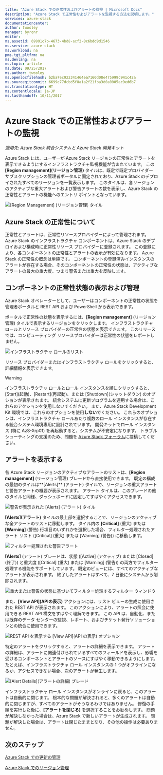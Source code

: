 ```yaml
---
title: "Azure Stack での正常性およびアラートの監視 | Microsoft Docs"
description: "Azure Stack で正常性およびアラートを監視する方法を説明します。"
services: azure-stack
documentationcenter: 
author: twooley
manager: byronr
editor: 
ms.assetid: 69901c7b-4673-4bd8-acf2-8c6bdd9d1546
ms.service: azure-stack
ms.workload: na
pms.tgt_pltfrm: na
ms.devlang: na
ms.topic: article
ms.date: 09/25/2017
ms.author: twooley
ms.openlocfilehash: b2ba7ec922341464ea7160d08e475999c941c42a
ms.sourcegitcommit: 6699c77dcbd5f8a1a2f21fba3d0a0005ac9ed6b7
ms.translationtype: HT
ms.contentlocale: ja-JP
ms.lasthandoff: 10/11/2017
---
```

# <a name="monitor-health-and-alerts-in-azure-stack"></a>Azure Stack での正常性およびアラートの監視

*適用先: Azure Stack 統合システムと Azure Stack 開発キット*

Azure Stack には、ユーザーが Azure Stack リージョンの正常性とアラートを表示できるようにするインフラストラクチャ監視機能が含まれています。 この **[Region management]\(リージョン管理\)** タイルは、既定で既定プロバイダー サブスクリプションの管理者ポータルに固定されており、Azure Stack のデプロイされたすべてのリージョンを一覧表示します。 このタイルは、各リージョンのアクティブな重大アラートおよび警告アラートの数を表示し、Azure Stack の正常性とアラートの機能へのエントリ ポイントとなっています。

 ![[Region Management] (リージョン管理) タイル](media/azure-stack-monitor-health/image1.png)

 ## <a name="understand-health-in-azure-stack"></a>Azure Stack の正常性について

 正常性とアラートは、正常性リソースプロバイダーによって管理されます。 Azure Stack のインフラストラクチャ コンポーネントは、Azure Stack のデプロイおよび構成時に正常性リソース プロバイダーに登録されます。 この登録により、各コンポーネントの正常性とアラートの表示が有効になります。 Azure Stack の正常性の概念は単純です。 コンポーネントの登録済みインスタンスのアラートが存在する場合、そのコンポーネントの正常性の状態は、アクティブなアラートの最大の重大度、つまり警告または重大を反映します。
 
 ## <a name="view-and-manage-component-health-state"></a>コンポーネントの正常性状態の表示および管理
 
 Azure Stack オペレーターとして、ユーザーはコンポーネントの正常性の状態を管理者ポータルと REST API および PowerShell から表示できます。
 
ポータルで正常性の状態を表示するには、**[Region management]** (リージョン管理) タイルで表示するリージョンをクリックします。 インフラストラクチャ ロールとリソース プロバイダーの正常性の状態を表示できます。 このリリースでは、コンピューティング リソースプロバイダーは正常性の状態をレポートしません。

![インフラストラクチャ ロールのリスト](media/azure-stack-monitor-health/image2.png)

リソース プロバイダーまたはインフラストラクチャ ロールをクリックすると、詳細情報を表示できます。

> [!WARNING]
>インフラストラクチャ ロールとロール インスタンスを順にクリックすると、[Start]\(起動\)、[Restart]\(再起動\)、または [Shutdown]\(シャットダウン\) のオプションが表示されます。 統合システムに更新プログラムを適用する場合は、これらのアクションを使用しないでください。 また、Azure Stack Development Kit 環境では、これらのオプションを使用**しない**でください。 これらのオプションは、インフラストラクチャ ロールあたり複数のロール インスタンスが存在する統合システム環境専用に設計されています。 開発キットでロール インスタンス (特に AzS-Xrp01) を再起動すると、システムが不安定になります。 トラブルシューティングの支援のため、問題を [Azure Stack フォーラム](https://aka.ms/azurestackforum)に投稿してください。
>
 
## <a name="view-alerts"></a>アラートを表示する

各 Azure Stack リージョンのアクティブなアラートのリストは、**[Region management]** (リージョン管理) ブレードから直接使用できます。 既定の構成の最初のタイルは**[Alerts]** (アラート) タイルで、リージョンの重大アラートと警告アラートの概要が表示されます。 アラート タイルは、このブレードの他のタイルと同様、ダッシュボードに固定してすばやくアクセスできます。   

![警告が表示された [Alerts] (アラート) タイル](media/azure-stack-monitor-health/image3.png)

**[Alerts]\(アラート\)** タイルの最上部を選択することで、リージョンのアクティブな全アラートのリストに移動します。 タイル内の **[Critical]** (重大) または **[Warning]** (警告) 行項目のいずれかを選択した場合、フィルター処理されたアラート リスト ([Critical] (重大) または [Warning] (警告)) に移動します。 

![フィルター処理された警告アラート](media/azure-stack-monitor-health/image4.png)
  
**[Alerts]** (アラート) ブレードは、状態 ([Active] (アクティブ) または [Closed] (終了)) と重大度 ([Critical] (重大) または [Warning] (警告)) の両方でフィルター処理する機能をサポートしています。 既定のビューには、すべてのアクティブなアラートが表示されます。 終了したアラートはすべて、7 日後にシステムから削除されます。

![重大または警告の状態に基づいてフィルター処理するフィルター ウィンドウ](media/azure-stack-monitor-health/image5.png)

また、**[View API]\(APIの表示\)** アクションには、リスト ビューの生成に使用された REST API が表示されます。 このアクションにより、アラートの照会に使用できる REST API 構文をすばやく理解できます。 この API は、自動化、または既存のデータ センターの監視、レポート、およびチケット発行ソリューションとの統合に使用できます。 

![REST API を表示する [View API]\(API の表示\) オプション](media/azure-stack-monitor-health/image6.png)

特定のアラートをクリックすると、アラートの詳細を表示できます。 アラートの詳細は、アラートに関連付けられているすべてのフィールドを表示し、影響を受けるコンポーネントとアラートのソースにすばやく移動できるようにします。 たとえば、インフラストラクチャ ロール インスタンスの 1 つがオフラインになるか、アクセスできない場合、次のアラートが発生します。  

![[Alert Details]\(アラートの詳細\) ブレード](media/azure-stack-monitor-health/image7.png)

インフラストラクチャ ロール インスタンスがオンラインに戻ると、このアラートは自動的に閉じます。 根本的な問題が解決されると、多くのアラートは自動的に閉じますが、すべてのアラートがそうなるわけではありません。 修復の手順を実行した後に、**[アラートを閉じる]** を選択することをお勧めします。 問題が解決しなかった場合は、Azure Stack で新しいアラートが生成されます。 問題が解決した場合は、アラートは閉じたままとなり、その他の操作は必要ありません。

## <a name="next-steps"></a>次のステップ

[Azure Stack での更新の管理](azure-stack-updates.md)

[Azure Stack でのリージョン管理](azure-stack-region-management.md)
